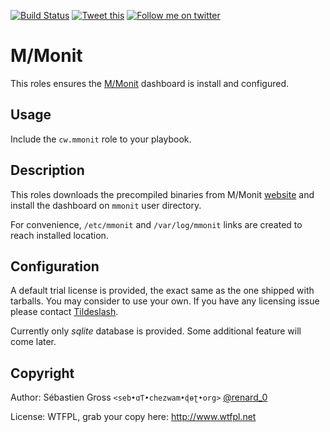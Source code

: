 <!--

---
lang: american
---
-->

[![Build Status](https://travis-ci.org/cw-ansible/cw.mmonit.svg?branch=master)](https://travis-ci.org/cw-ansible/cw.mmonit)
[![Tweet this](http://img.shields.io/badge/Tweet-it00aced.svg)](https://twitter.com/intent/tweet?tw_p=tweetbutton&via=renard_0&url=https%3A%2F%2Fgithub.com%2Fcw-ansible%2Fcw.mmonit&text=Install%20and%20configure%20M%2F%23Monit%20using%20%23Ansible.)
[![Follow me on twitter](http://img.shields.io/badge/Twitter-Follow-00aced.svg)](https://twitter.com/intent/follow?region=follow_link&screen_name=renard_0&tw_p=followbutton)


# M/Monit

This roles ensures the [M/Monit](http://mmonit.com/) dashboard is install and
configured.
 
## Usage

Include the `cw.mmonit` role to your playbook.

## Description

This roles downloads the precompiled binaries from M/Monit
[website](http://mmonit.com/download) and install the dashboard on `mmonit`
user directory.

For convenience, `/etc/mmonit` and `/var/log/mmonit` links are created to
reach installed location.

## Configuration

A default trial license is provided, the exact same as the one shipped with
tarballs. You may consider to use your own. If you have any licensing issue
please contact [Tildeslash](http://mmonit.com/contact/).

Currently only *sqlite* database is provided. Some additional feature will
come later.


## Copyright

Author: Sébastien Gross `<seb•ɑƬ•chezwam•ɖɵʈ•org>` [@renard_0](https://twitter.com/renard_0)

License: WTFPL, grab your copy here: http://www.wtfpl.net
